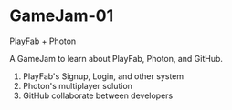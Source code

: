 # GameJam-01
PlayFab + Photon 

A GameJam to learn about PlayFab, Photon, and GitHub.

1. PlayFab's Signup, Login, and other system
2. Photon's multiplayer solution
3. GitHub collaborate between developers
